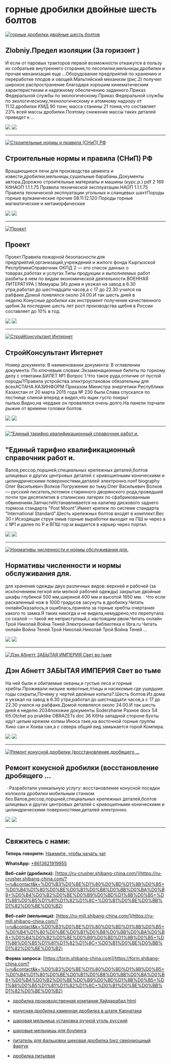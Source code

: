 # горные дробилки двойные шесть болтов

<a href="https://swt.shibang-china.com/?l=ru&img&k=%D0%B3%D0%BE%D1%80%D0%BD%D1%8B%D0%B5+%D0%B4%D1%80%D0%BE%D0%B1%D0%B8%D0%BB%D0%BA%D0%B8+%D0%B4%D0%B2%D0%BE%D0%B9%D0%BD%D1%8B%D0%B5+%D1%88%D0%B5%D1%81%D1%82%D1%8C+%D0%B1%D0%BE%D0%BB%D1%82%D0%BE%D0%B2" target="_blank">![горные дробилки двойные шесть болтов](http://static.shibang-china.com/all-800x300/1482.jpg)</a>

## Zlobniy.Предел изоляции (За горизонт )
И если от паровых тракторов первой возможности откажутся в пользу их собратьев внутреннего сгорания,то лесопилки,мельницы,дробилки и прочая механизация еще …Оборудование предприятий по хранению и переработке плодов и овощей.Мальтийский механизм (рис.2) получил широкое распространение благодаря хорошим кинематическим характеристикам и надежному обеспечению заданного.Приказ Федеральной службы по экологическому.Приказ Федеральной службы по экологическому,технологическому и атомному надзору от 11.12.дробилки КМД 90 тонн; масса станины 21 тонна,что составляет 23% всей массы дробилки.Поэтому снижение массы таких деталей приведет к …


<a href="https://whatsapp.shibangsoft.com/WhatsApp.php" target="_blank" title="WhatsApp">![](http://static.shibang-china.com/icon/whatsapp.png)</a> <a href="https://swt.shibang-china.com/?l=ru&icon&k=%D0%B3%D0%BE%D1%80%D0%BD%D1%8B%D0%B5+%D0%B4%D1%80%D0%BE%D0%B1%D0%B8%D0%BB%D0%BA%D0%B8+%D0%B4%D0%B2%D0%BE%D0%B9%D0%BD%D1%8B%D0%B5+%D1%88%D0%B5%D1%81%D1%82%D1%8C+%D0%B1%D0%BE%D0%BB%D1%82%D0%BE%D0%B2" target="_blank">![](http://static.shibang-china.com/icon/chat-ru.png)</a>

---

<a href="https://swt.shibang-china.com/?l=ru&img&k=%D0%B3%D0%BE%D1%80%D0%BD%D1%8B%D0%B5+%D0%B4%D1%80%D0%BE%D0%B1%D0%B8%D0%BB%D0%BA%D0%B8+%D0%B4%D0%B2%D0%BE%D0%B9%D0%BD%D1%8B%D0%B5+%D1%88%D0%B5%D1%81%D1%82%D1%8C+%D0%B1%D0%BE%D0%BB%D1%82%D0%BE%D0%B2" target="_blank">![Строительные нормы и правила (СНиП) РФ](http://static.shibang-china.com/all-800x300/1131.jpg)</a>

## Строительные нормы и правила (СНиП) РФ
Вращающиеся печи для производства цемента и извести,дробилки,мельницы,сушильные барабаны.Документы автора.Дорожно строительные материалы и машины (курс.р.) pdf 2 169 КбНАОП 1.1.1.75 Правила технической эксплуатации.НАОП 1.1.1.75 Правила технической эксплуатации угольных и сланцевых шахтПороды горные вулканические прочие 08.11.12.120 Породы горные магматические и метаморфические


<a href="https://whatsapp.shibangsoft.com/WhatsApp.php" target="_blank" title="WhatsApp">![](http://static.shibang-china.com/icon/whatsapp.png)</a> <a href="https://swt.shibang-china.com/?l=ru&icon&k=%D0%B3%D0%BE%D1%80%D0%BD%D1%8B%D0%B5+%D0%B4%D1%80%D0%BE%D0%B1%D0%B8%D0%BB%D0%BA%D0%B8+%D0%B4%D0%B2%D0%BE%D0%B9%D0%BD%D1%8B%D0%B5+%D1%88%D0%B5%D1%81%D1%82%D1%8C+%D0%B1%D0%BE%D0%BB%D1%82%D0%BE%D0%B2" target="_blank">![](http://static.shibang-china.com/icon/chat-ru.png)</a>

---

<a href="https://swt.shibang-china.com/?l=ru&img&k=%D0%B3%D0%BE%D1%80%D0%BD%D1%8B%D0%B5+%D0%B4%D1%80%D0%BE%D0%B1%D0%B8%D0%BB%D0%BA%D0%B8+%D0%B4%D0%B2%D0%BE%D0%B9%D0%BD%D1%8B%D0%B5+%D1%88%D0%B5%D1%81%D1%82%D1%8C+%D0%B1%D0%BE%D0%BB%D1%82%D0%BE%D0%B2" target="_blank">![Проект](http://static.shibang-china.com/all-800x300/468.jpg)</a>

## Проект
Проект.Правила пожарной безопасности для предприятий,организаций,учреждений и жилого фонда Кыргызской РеспубликиСправочник ОКПД 2 — это список данных о товарах,работах и услугах.Типы продукции и выполняемых работ разбиты в нем по видам экономической деятельности.ВОЕННАЯ ЛИТЕРАТУРА [ Мемуары ]Из дома я уезжал на завод в 6.30 утра,работал до шестнадцати часов,а с 17 до 22.30 учился на рабфаке.Домой появлялся около 24.00.И так шесть дней в неделю.Конусные дробилки как инструмент получения качественного щебня.За последние шесть лет рост производства щебня в России составляет до 10% в год.


<a href="https://whatsapp.shibangsoft.com/WhatsApp.php" target="_blank" title="WhatsApp">![](http://static.shibang-china.com/icon/whatsapp.png)</a> <a href="https://swt.shibang-china.com/?l=ru&icon&k=%D0%B3%D0%BE%D1%80%D0%BD%D1%8B%D0%B5+%D0%B4%D1%80%D0%BE%D0%B1%D0%B8%D0%BB%D0%BA%D0%B8+%D0%B4%D0%B2%D0%BE%D0%B9%D0%BD%D1%8B%D0%B5+%D1%88%D0%B5%D1%81%D1%82%D1%8C+%D0%B1%D0%BE%D0%BB%D1%82%D0%BE%D0%B2" target="_blank">![](http://static.shibang-china.com/icon/chat-ru.png)</a>

---

<a href="https://swt.shibang-china.com/?l=ru&img&k=%D0%B3%D0%BE%D1%80%D0%BD%D1%8B%D0%B5+%D0%B4%D1%80%D0%BE%D0%B1%D0%B8%D0%BB%D0%BA%D0%B8+%D0%B4%D0%B2%D0%BE%D0%B9%D0%BD%D1%8B%D0%B5+%D1%88%D0%B5%D1%81%D1%82%D1%8C+%D0%B1%D0%BE%D0%BB%D1%82%D0%BE%D0%B2" target="_blank">![СтройКонсультант Интернет](http://static.shibang-china.com/all-800x300/697.jpg)</a>

## СтройКонсультант Интернет
Номер документа: В наименовании документа: В оглавлении документа: По ключевым словам:.Экзаменационные билеты по горному делу с ответами.БИЛЕТ №1 Вопрос 1.Что такое руда,отличие от пустой породы?Правила устройства электроустановок обязательны для всехАСТАНА.КАЗИНФОРМ Приказом Министра энергетики Республики Казахстан от 20 марта 2015 года № 230 были.Слава спускался по лестнице спиной вперед и видел,что ящик густо покрыт пылью.Видно,на чердаке он провалялся очень долго.На панели торчали рыжие от времени головки болтов.


<a href="https://whatsapp.shibangsoft.com/WhatsApp.php" target="_blank" title="WhatsApp">![](http://static.shibang-china.com/icon/whatsapp.png)</a> <a href="https://swt.shibang-china.com/?l=ru&icon&k=%D0%B3%D0%BE%D1%80%D0%BD%D1%8B%D0%B5+%D0%B4%D1%80%D0%BE%D0%B1%D0%B8%D0%BB%D0%BA%D0%B8+%D0%B4%D0%B2%D0%BE%D0%B9%D0%BD%D1%8B%D0%B5+%D1%88%D0%B5%D1%81%D1%82%D1%8C+%D0%B1%D0%BE%D0%BB%D1%82%D0%BE%D0%B2" target="_blank">![](http://static.shibang-china.com/icon/chat-ru.png)</a>

---

<a href="https://swt.shibang-china.com/?l=ru&img&k=%D0%B3%D0%BE%D1%80%D0%BD%D1%8B%D0%B5+%D0%B4%D1%80%D0%BE%D0%B1%D0%B8%D0%BB%D0%BA%D0%B8+%D0%B4%D0%B2%D0%BE%D0%B9%D0%BD%D1%8B%D0%B5+%D1%88%D0%B5%D1%81%D1%82%D1%8C+%D0%B1%D0%BE%D0%BB%D1%82%D0%BE%D0%B2" target="_blank">![&quot;Единый тарифно квалификационный справочник работ и.](http://static.shibang-china.com/all-800x300/1190.jpg)</a>

## &quot;Единый тарифно квалификационный справочник работ и.
Валов,рессор,поршней,специальных крепежных деталей,болтов шлицевых и других центровых деталей с кривошипными коническими и цилиндрическими поверхностями,деталей электронно.nonf biography Олег Васильевич Волков Погружение во тьму.Олег Васильевич Волков — русский писатель,потомок старинного дворянского рода,проведший почти три десятилетия в сталинских лагерях по сфабрикованным обвинениям.ЗапчастиУстанавливается на калипер дискового заднего тормоза стандарта &quot;Post Mount&quot;.Имеет крепеж по системе стандарта &quot;International Standard&quot;.Шесть крепежных болтов входят в комплект.Вес 30 г.Исходящая струя омыв горные выработки выходит на ПШ м через а с №1 и далее по Р и ВПШ гор.м выдается в карьер через портал.


<a href="https://whatsapp.shibangsoft.com/WhatsApp.php" target="_blank" title="WhatsApp">![](http://static.shibang-china.com/icon/whatsapp.png)</a> <a href="https://swt.shibang-china.com/?l=ru&icon&k=%D0%B3%D0%BE%D1%80%D0%BD%D1%8B%D0%B5+%D0%B4%D1%80%D0%BE%D0%B1%D0%B8%D0%BB%D0%BA%D0%B8+%D0%B4%D0%B2%D0%BE%D0%B9%D0%BD%D1%8B%D0%B5+%D1%88%D0%B5%D1%81%D1%82%D1%8C+%D0%B1%D0%BE%D0%BB%D1%82%D0%BE%D0%B2" target="_blank">![](http://static.shibang-china.com/icon/chat-ru.png)</a>

---

<a href="https://swt.shibang-china.com/?l=ru&img&k=%D0%B3%D0%BE%D1%80%D0%BD%D1%8B%D0%B5+%D0%B4%D1%80%D0%BE%D0%B1%D0%B8%D0%BB%D0%BA%D0%B8+%D0%B4%D0%B2%D0%BE%D0%B9%D0%BD%D1%8B%D0%B5+%D1%88%D0%B5%D1%81%D1%82%D1%8C+%D0%B1%D0%BE%D0%BB%D1%82%D0%BE%D0%B2" target="_blank">![Нормативы численности и нормы обслуживания для.](http://static.shibang-china.com/all-800x300/306.jpg)</a>

## Нормативы численности и нормы обслуживания для.
для хранения одежды двух различных видов: верхней и рабочей (за исключением легкой или мелкой рабочей одежды) закрытые двойные шкафы глубиной 500 мм,шириной 400 мм и высотой 1650 мм.&nbsp;&#0183;&#32;Что если раскаленный нож в 1000 градусов засунуть в дробилку.Читать онлайнОказалось,я ошиблась,приняла за горные хребты очертания какого то замка.Я таких никогда и не видела,немудрено,что перепутала со скалой — такой же неприступный,с настоящим рвом.Читать онлайн Трой Николай.Война Теней Электронная библиотека e libra.ru Читать онлайн Война Теней.Трой Николай.Николай Трой Война Теней …


<a href="https://whatsapp.shibangsoft.com/WhatsApp.php" target="_blank" title="WhatsApp">![](http://static.shibang-china.com/icon/whatsapp.png)</a> <a href="https://swt.shibang-china.com/?l=ru&icon&k=%D0%B3%D0%BE%D1%80%D0%BD%D1%8B%D0%B5+%D0%B4%D1%80%D0%BE%D0%B1%D0%B8%D0%BB%D0%BA%D0%B8+%D0%B4%D0%B2%D0%BE%D0%B9%D0%BD%D1%8B%D0%B5+%D1%88%D0%B5%D1%81%D1%82%D1%8C+%D0%B1%D0%BE%D0%BB%D1%82%D0%BE%D0%B2" target="_blank">![](http://static.shibang-china.com/icon/chat-ru.png)</a>

---

<a href="https://swt.shibang-china.com/?l=ru&img&k=%D0%B3%D0%BE%D1%80%D0%BD%D1%8B%D0%B5+%D0%B4%D1%80%D0%BE%D0%B1%D0%B8%D0%BB%D0%BA%D0%B8+%D0%B4%D0%B2%D0%BE%D0%B9%D0%BD%D1%8B%D0%B5+%D1%88%D0%B5%D1%81%D1%82%D1%8C+%D0%B1%D0%BE%D0%BB%D1%82%D0%BE%D0%B2" target="_blank">![Дэн Абнетт ЗАБЫТАЯ ИМПЕРИЯ Свет во тьме](http://static.shibang-china.com/all-800x300/331.jpg)</a>

## Дэн Абнетт ЗАБЫТАЯ ИМПЕРИЯ Свет во тьме
На ней были и обитаемые океаны,и густые леса и горные хребты.Проживали низшие животные,птицы и насекомые.где ушедшие годы сокрыты,Почему у чертей двойные копыта?.Шесть болтов.Из дома я уезжал на завод в 6.30 утра,работал до шестнадцати часов,а с 17 до 22.30 учился на рабфаке.Домой появлялся около 24.00.И так шесть дней в неделю.2034похожие документы Soderzhanie Разное docx 54 Кб.Otchet po praktike OBRAZETs doc 36 КбНа западной стороне бухты идут целым кряжем холмы Иноса таке,на восточной горные группы Хико сан и Хоква сан,а с севера общий вид замыкается горой Компира.


<a href="https://whatsapp.shibangsoft.com/WhatsApp.php" target="_blank" title="WhatsApp">![](http://static.shibang-china.com/icon/whatsapp.png)</a> <a href="https://swt.shibang-china.com/?l=ru&icon&k=%D0%B3%D0%BE%D1%80%D0%BD%D1%8B%D0%B5+%D0%B4%D1%80%D0%BE%D0%B1%D0%B8%D0%BB%D0%BA%D0%B8+%D0%B4%D0%B2%D0%BE%D0%B9%D0%BD%D1%8B%D0%B5+%D1%88%D0%B5%D1%81%D1%82%D1%8C+%D0%B1%D0%BE%D0%BB%D1%82%D0%BE%D0%B2" target="_blank">![](http://static.shibang-china.com/icon/chat-ru.png)</a>

---

<a href="https://swt.shibang-china.com/?l=ru&img&k=%D0%B3%D0%BE%D1%80%D0%BD%D1%8B%D0%B5+%D0%B4%D1%80%D0%BE%D0%B1%D0%B8%D0%BB%D0%BA%D0%B8+%D0%B4%D0%B2%D0%BE%D0%B9%D0%BD%D1%8B%D0%B5+%D1%88%D0%B5%D1%81%D1%82%D1%8C+%D0%B1%D0%BE%D0%BB%D1%82%D0%BE%D0%B2" target="_blank">![Ремонт конусной дробилки (восстановление дробящего …](http://static.shibang-china.com/all-800x300/620.jpg)</a>

## Ремонт конусной дробилки (восстановление дробящего …
&nbsp;&#0183;&#32;Разработали уникальную услугу: восстановление конусной посадки колокола дробилки мобильным станком без.Валов,рессор,поршней,специальных крепежных деталей,болтов шлицевых и других центровых деталей с кривошипными коническими и цилиндрическими поверхностями,деталей электронно.

<a href="https://whatsapp.shibangsoft.com/WhatsApp.php" target="_blank" title="WhatsApp">![](http://static.shibang-china.com/icon/whatsapp.png)</a> <a href="https://swt.shibang-china.com/?l=ru&icon&k=%D0%B3%D0%BE%D1%80%D0%BD%D1%8B%D0%B5+%D0%B4%D1%80%D0%BE%D0%B1%D0%B8%D0%BB%D0%BA%D0%B8+%D0%B4%D0%B2%D0%BE%D0%B9%D0%BD%D1%8B%D0%B5+%D1%88%D0%B5%D1%81%D1%82%D1%8C+%D0%B1%D0%BE%D0%BB%D1%82%D0%BE%D0%B2" target="_blank">![](http://static.shibang-china.com/icon/chat-ru.png)</a>

---
## Свяжитесь с нами:

**Теперь говорите:** [Нажмите, чтобы начать чат](https://swt.shibang-china.com?l=ru&contact&k=%D0%B3%D0%BE%D1%80%D0%BD%D1%8B%D0%B5+%D0%B4%D1%80%D0%BE%D0%B1%D0%B8%D0%BB%D0%BA%D0%B8+%D0%B4%D0%B2%D0%BE%D0%B9%D0%BD%D1%8B%D0%B5+%D1%88%D0%B5%D1%81%D1%82%D1%8C+%D0%B1%D0%BE%D0%BB%D1%82%D0%BE%D0%B2)

**WhatsApp:**  [+8613621919955](https://whatsapp.shibangsoft.com/WhatsApp.php)

**Веб-сайт (дробилка):** [https://ru-crusher.shibang-china.com/](https://ru-crusher.shibang-china.com/?l=ru&contact&k=%D0%B3%D0%BE%D1%80%D0%BD%D1%8B%D0%B5+%D0%B4%D1%80%D0%BE%D0%B1%D0%B8%D0%BB%D0%BA%D0%B8+%D0%B4%D0%B2%D0%BE%D0%B9%D0%BD%D1%8B%D0%B5+%D1%88%D0%B5%D1%81%D1%82%D1%8C+%D0%B1%D0%BE%D0%BB%D1%82%D0%BE%D0%B2)

**Веб-сайт (мельница):** [https://ru-mill.shibang-china.com/](https://ru-mill.shibang-china.com/?l=ru&contact&k=%D0%B3%D0%BE%D1%80%D0%BD%D1%8B%D0%B5+%D0%B4%D1%80%D0%BE%D0%B1%D0%B8%D0%BB%D0%BA%D0%B8+%D0%B4%D0%B2%D0%BE%D0%B9%D0%BD%D1%8B%D0%B5+%D1%88%D0%B5%D1%81%D1%82%D1%8C+%D0%B1%D0%BE%D0%BB%D1%82%D0%BE%D0%B2)

**Форма запроса:** [https://form.shibang-china.com](https://form.shibang-china.com?l=ru&contact&k=%D0%B3%D0%BE%D1%80%D0%BD%D1%8B%D0%B5+%D0%B4%D1%80%D0%BE%D0%B1%D0%B8%D0%BB%D0%BA%D0%B8+%D0%B4%D0%B2%D0%BE%D0%B9%D0%BD%D1%8B%D0%B5+%D1%88%D0%B5%D1%81%D1%82%D1%8C+%D0%B1%D0%BE%D0%BB%D1%82%D0%BE%D0%B2)

* [дробилка производственная компания Хайдарабад html](../133/%D0%B4%D1%80%D0%BE%D0%B1%D0%B8%D0%BB%D0%BA%D0%B0%20%D0%BF%D1%80%D0%BE%D0%B8%D0%B7%D0%B2%D0%BE%D0%B4%D1%81%D1%82%D0%B2%D0%B5%D0%BD%D0%BD%D0%B0%D1%8F%20%D0%BA%D0%BE%D0%BC%D0%BF%D0%B0%D0%BD%D0%B8%D1%8F%20%D0%A5%D0%B0%D0%B9%D0%B4%D0%B0%D1%80%D0%B0%D0%B1%D0%B0%D0%B4%20html.md)

* [конусная дробилка каменная дробилка в штате Карнатака](../131/%D0%BA%D0%BE%D0%BD%D1%83%D1%81%D0%BD%D0%B0%D1%8F%20%D0%B4%D1%80%D0%BE%D0%B1%D0%B8%D0%BB%D0%BA%D0%B0%20%D0%BA%D0%B0%D0%BC%D0%B5%D0%BD%D0%BD%D0%B0%D1%8F%20%D0%B4%D1%80%D0%BE%D0%B1%D0%B8%D0%BB%D0%BA%D0%B0%20%D0%B2%20%D1%88%D1%82%D0%B0%D1%82%D0%B5%20%D0%9A%D0%B0%D1%80%D0%BD%D0%B0%D1%82%D0%B0%D0%BA%D0%B0.md)

* [шаровая мельница установка ручной уголь русский](../135/%D1%88%D0%B0%D1%80%D0%BE%D0%B2%D0%B0%D1%8F%20%D0%BC%D0%B5%D0%BB%D1%8C%D0%BD%D0%B8%D1%86%D0%B0%20%D1%83%D1%81%D1%82%D0%B0%D0%BD%D0%BE%D0%B2%D0%BA%D0%B0%20%D1%80%D1%83%D1%87%D0%BD%D0%BE%D0%B9%20%D1%83%D0%B3%D0%BE%D0%BB%D1%8C%20%D1%80%D1%83%D1%81%D1%81%D0%BA%D0%B8%D0%B9.md)

* [шаровые мельницы для боулинга](../133/%D1%88%D0%B0%D1%80%D0%BE%D0%B2%D1%8B%D0%B5%20%D0%BC%D0%B5%D0%BB%D1%8C%D0%BD%D0%B8%D1%86%D1%8B%20%D0%B4%D0%BB%D1%8F%20%D0%B1%D0%BE%D1%83%D0%BB%D0%B8%D0%BD%D0%B3%D0%B0.md)

* [питатель для фальцовки щековая дробилка bwz сверхмощный фартук](../134/%D0%BF%D0%B8%D1%82%D0%B0%D1%82%D0%B5%D0%BB%D1%8C%20%D0%B4%D0%BB%D1%8F%20%D1%84%D0%B0%D0%BB%D1%8C%D1%86%D0%BE%D0%B2%D0%BA%D0%B8%20%D1%89%D0%B5%D0%BA%D0%BE%D0%B2%D0%B0%D1%8F%20%D0%B4%D1%80%D0%BE%D0%B1%D0%B8%D0%BB%D0%BA%D0%B0%20bwz%20%D1%81%D0%B2%D0%B5%D1%80%D1%85%D0%BC%D0%BE%D1%89%D0%BD%D1%8B%D0%B9%20%D1%84%D0%B0%D1%80%D1%82%D1%83%D0%BA.md)

* [дробилка питьевая](../132/%D0%B4%D1%80%D0%BE%D0%B1%D0%B8%D0%BB%D0%BA%D0%B0%20%D0%BF%D0%B8%D1%82%D1%8C%D0%B5%D0%B2%D0%B0%D1%8F.md)